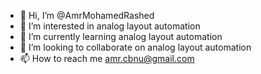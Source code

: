 - 👋 Hi, I’m @AmrMohamedRashed
- 👀 I’m interested in analog layout automation
- 🌱 I’m currently learning analog layout automation
- 💞️ I’m looking to collaborate on analog layout automation
- 📫 How to reach me amr.cbnu@gmail.com

<!---
AmrMohamedRashed/AmrMohamedRashed is a ✨ special ✨ repository because its `README.md` (this file) appears on your GitHub profile.
You can click the Preview link to take a look at your changes.
--->
